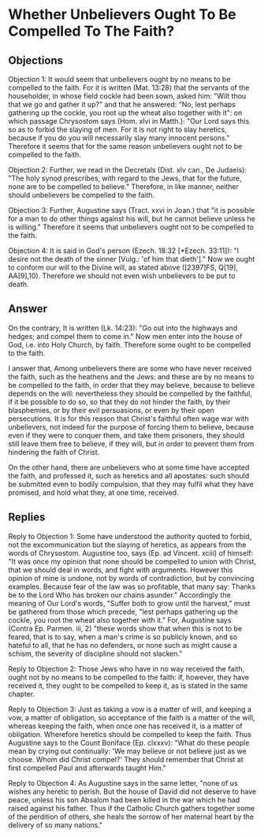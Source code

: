 # Whether Unbelievers Ought To Be Compelled To The Faith?

## Objections

Objection 1: It would seem that unbelievers ought by no means to be compelled to the faith. For it is written (Mat. 13:28) that the servants of the householder, in whose field cockle had been sown, asked him: "Wilt thou that we go and gather it up?" and that he answered: "No, lest perhaps gathering up the cockle, you root up the wheat also together with it": on which passage Chrysostom says (Hom. xlvi in Matth.): "Our Lord says this so as to forbid the slaying of men. For it is not right to slay heretics, because if you do you will necessarily slay many innocent persons." Therefore it seems that for the same reason unbelievers ought not to be compelled to the faith.

Objection 2: Further, we read in the Decretals (Dist. xlv can., De Judaeis): "The holy synod prescribes, with regard to the Jews, that for the future, none are to be compelled to believe." Therefore, in like manner, neither should unbelievers be compelled to the faith.

Objection 3: Further, Augustine says (Tract. xxvi in Joan.) that "it is possible for a man to do other things against his will, but he cannot believe unless he is willing." Therefore it seems that unbelievers ought not to be compelled to the faith.

Objection 4: It is said in God's person (Ezech. 18:32 [*Ezech. 33:11]): "I desire not the death of the sinner [Vulg.: 'of him that dieth']." Now we ought to conform our will to the Divine will, as stated above ([2397]FS, Q[19], AA[9],10). Therefore we should not even wish unbelievers to be put to death.

## Answer

On the contrary, It is written (Lk. 14:23): "Go out into the highways and hedges; and compel them to come in." Now men enter into the house of God, i.e. into Holy Church, by faith. Therefore some ought to be compelled to the faith.

I answer that, Among unbelievers there are some who have never received the faith, such as the heathens and the Jews: and these are by no means to be compelled to the faith, in order that they may believe, because to believe depends on the will: nevertheless they should be compelled by the faithful, if it be possible to do so, so that they do not hinder the faith, by their blasphemies, or by their evil persuasions, or even by their open persecutions. It is for this reason that Christ's faithful often wage war with unbelievers, not indeed for the purpose of forcing them to believe, because even if they were to conquer them, and take them prisoners, they should still leave them free to believe, if they will, but in order to prevent them from hindering the faith of Christ.

On the other hand, there are unbelievers who at some time have accepted the faith, and professed it, such as heretics and all apostates: such should be submitted even to bodily compulsion, that they may fulfil what they have promised, and hold what they, at one time, received.

## Replies

Reply to Objection 1: Some have understood the authority quoted to forbid, not the excommunication but the slaying of heretics, as appears from the words of Chrysostom. Augustine too, says (Ep. ad Vincent. xciii) of himself: "It was once my opinion that none should be compelled to union with Christ, that we should deal in words, and fight with arguments. However this opinion of mine is undone, not by words of contradiction, but by convincing examples. Because fear of the law was so profitable, that many say: Thanks be to the Lord Who has broken our chains asunder." Accordingly the meaning of Our Lord's words, "Suffer both to grow until the harvest," must be gathered from those which precede, "lest perhaps gathering up the cockle, you root the wheat also together with it." For, Augustine says (Contra Ep. Parmen. iii, 2) "these words show that when this is not to be feared, that is to say, when a man's crime is so publicly known, and so hateful to all, that he has no defenders, or none such as might cause a schism, the severity of discipline should not slacken."

Reply to Objection 2: Those Jews who have in no way received the faith, ought not by no means to be compelled to the faith: if, however, they have received it, they ought to be compelled to keep it, as is stated in the same chapter.

Reply to Objection 3: Just as taking a vow is a matter of will, and keeping a vow, a matter of obligation, so acceptance of the faith is a matter of the will, whereas keeping the faith, when once one has received it, is a matter of obligation. Wherefore heretics should be compelled to keep the faith. Thus Augustine says to the Count Boniface (Ep. clxxxv): "What do these people mean by crying out continually: 'We may believe or not believe just as we choose. Whom did Christ compel?' They should remember that Christ at first compelled Paul and afterwards taught Him."

Reply to Objection 4: As Augustine says in the same letter, "none of us wishes any heretic to perish. But the house of David did not deserve to have peace, unless his son Absalom had been killed in the war which he had raised against his father. Thus if the Catholic Church gathers together some of the perdition of others, she heals the sorrow of her maternal heart by the delivery of so many nations."